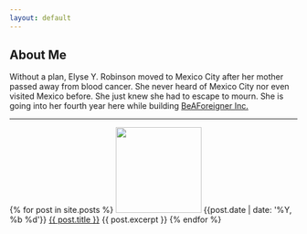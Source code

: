 ```yaml
---
layout: default
---
```


## About Me

Without a plan, Elyse Y. Robinson moved to Mexico City after her mother passed away from blood cancer. She never heard of Mexico City nor even visited Mexico before. She just knew she had to escape to mourn. She is going into her fourth year here while building <a href="https://www.beaforeigner.com">BeAForeigner Inc.</a>

<hr>

{% for post in site.posts %}
<img src="{{ post.thumbnail }}" width="150" height="150">
{{post.date | date: '%Y, %b %d'}}
<a href="{{ post.url }}">{{ post.title }}</a>
{{ post.excerpt }}
{% endfor %}
